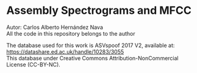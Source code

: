 # Assembly Spectrograms and MFCC

Autor: Carlos Alberto Hernández Nava  
All the code in this repository belongs to the author  

The database used for this work is ASVspoof 2017 V2, available at: https://datashare.ed.ac.uk/handle/10283/3055  
This database under Creative Commons Attribution-NonCommercial License (CC-BY-NC).  
